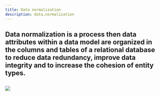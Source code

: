 ```yaml
---
title: Data normalization
description: data,normalization
---
```


Data normalization is a process then data attributes within a data model
are organized  in the columns and tables of a relational database to
reduce data redundancy, improve data integrity and to increase the
cohesion of entity types.
---

![]({{site.baseurl}}/images/normalize_db_sample.png)
---

